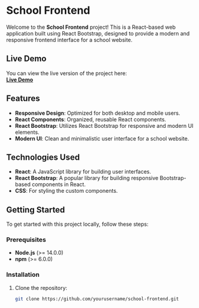 # School Frontend

Welcome to the **School Frontend** project! This is a React-based web application built using React Bootstrap, designed to provide a modern and responsive frontend interface for a school website.

## Live Demo

You can view the live version of the project here:  
[**Live Demo**](https://school-kappa-swart.vercel.app)

## Features

- **Responsive Design**: Optimized for both desktop and mobile users.
- **React Components**: Organized, reusable React components.
- **React Bootstrap**: Utilizes React Bootstrap for responsive and modern UI elements.
- **Modern UI**: Clean and minimalistic user interface for a school website.

## Technologies Used

- **React**: A JavaScript library for building user interfaces.
- **React Bootstrap**: A popular library for building responsive Bootstrap-based components in React.
- **CSS**: For styling the custom components.
  
## Getting Started

To get started with this project locally, follow these steps:

### Prerequisites

- **Node.js** (>= 14.0.0)
- **npm** (>= 6.0.0)

### Installation

1. Clone the repository:

   ```bash
   git clone https://github.com/yourusername/school-frontend.git


